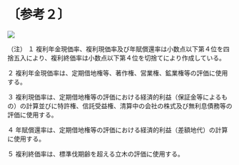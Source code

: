# 〔参考２〕

![](https://www.nta.go.jp/tmp/18201f81-6f9b-4831-9301-d6273cf7a925/images/7538392f8293cc21d5b59bf93702dfcfb7a448dd8e587fbb9f851835e6ad7599.jpg)

（注） １ 複利年金現価率、複利現価率及び年賦償還率は小数点以下第４位を四捨五入により、複利終価率は小数点以下第４位を切捨てにより作成している。

２ 複利年金現価率は、定期借地権等、著作権、営業権、鉱業権等の評価に使用する。

３ 複利現価率は、定期借地権等の評価における経済的利益（保証金等によるもの）の計算並びに特許権、信託受益権、清算中の会社の株式及び無利息債務等の評価に使用する。

４ 年賦償還率は、定期借地権等の評価における経済的利益（差額地代）の計算に使用する。

５ 複利終価率は、標準伐期齢を超える立木の評価に使用する。
